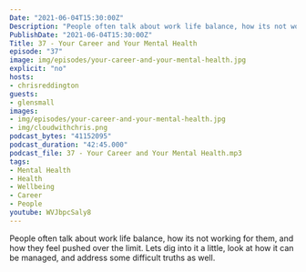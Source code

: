 ```yaml
---
Date: "2021-06-04T15:30:00Z"
Description: "People often talk about work life balance, how its not working for them, and how they feel pushed over the limit. Lets dig into it a little, look at how it can be managed, and address some difficult truths as well."
PublishDate: "2021-06-04T15:30:00Z"
Title: 37 - Your Career and Your Mental Health
episode: "37"
image: img/episodes/your-career-and-your-mental-health.jpg
explicit: "no"
hosts:
- chrisreddington
guests:
- glensmall
images:
- img/episodes/your-career-and-your-mental-health.jpg
- img/cloudwithchris.png
podcast_bytes: "41152095"
podcast_duration: "42:45.000"
podcast_file: 37 - Your Career and Your Mental Health.mp3
tags:
- Mental Health
- Health
- Wellbeing
- Career
- People
youtube: WVJbpcSaly8
---
```

People often talk about work life balance, how its not working for them, and how they feel pushed over the limit. Lets dig into it a little, look at how it can be managed, and address some difficult truths as well.